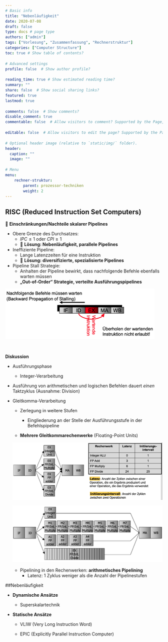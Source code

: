```yaml
---
# Basic info
title: "Nebenläufigkeit"
date: 2020-07-08
draft: false
type: docs # page type
authors: ["admin"]
tags: ["Vorlesung", "Zusammenfassung", "Rechnerstruktur"]
categories: ["Computer Structure"]
toc: true # Show table of contents?

# Advanced settings
profile: false  # Show author profile?

reading_time: true # Show estimated reading time?
summary: ""
share: false  # Show social sharing links?
featured: true
lastmod: true

comments: false  # Show comments?
disable_comment: true
commentable: false  # Allow visitors to comment? Supported by the Page, Post, and Docs content types.

editable: false  # Allow visitors to edit the page? Supported by the Page, Post, and Docs content types.

# Optional header image (relative to `static/img/` folder).
header:
  caption: ""
  image: ""

# Menu
menu: 
    rechner-struktur:
        parent: prozessor-techniken
        weight: 2
---
```


## RISC (Reduced Instruction Set Computers)

🔴 **Einschränkungen/Nachteile skalarer Pipelines**

- Obere Grenze des Durchsatzes: 
  - $IPC \leq 1$ oder $CPI \geq 1$
  - 🔧 **Lösung: Nebenläufigkeit, parallele Pipelines**
- Ineffiziente Pipeline: 
  - Lange Latenzzeiten für eine Instruktion
  - 🔧 **Lösung: diversifizierte, spezialisierte Pipelines**
- Pipeline Stall Strategie: 
  - Anhalten der Pipeline bewirkt, dass nachfolgende Befehle ebenfalls warten müssen
  - **„Out-of-Order“ Strategie, verteilte Ausführungspipelines**

<img src="https://raw.githubusercontent.com/EckoTan0804/upic-repo/master/uPic/截屏2020-06-26%2023.23.05.png" alt="截屏2020-06-26 23.23.05" style="zoom:80%;" />

​		

**Diskussion**

- Ausführungsphase

  - Integer-Verarbeitung
  
- Ausführung von arithmetischen und logischen Befehlen dauert *einen* Taktzyklus (Ausnahme: Division)
  
- Gleitkomma-Verarbeitung
  
  - Zerlegung in weitere Stufen
  
    - Eingliederung an der Stelle der Ausführungsstufe in der Befehlspipeline 
  - **Mehrere Gleitkommarechenwerke** (Floating-Point Units)
  
  <img src="https://raw.githubusercontent.com/EckoTan0804/upic-repo/master/uPic/截屏2020-06-26%2023.27.32.png" alt="截屏2020-06-26 23.27.32" style="zoom:80%;" />
  
  ​	<img src="https://raw.githubusercontent.com/EckoTan0804/upic-repo/master/uPic/截屏2020-06-26%2023.28.02.png" alt="截屏2020-06-26 23.28.02" style="zoom:80%;" />
  
    - Pipelining in den Rechenwerken: **arithmetisches Pipelining**
      - Latenz: 1 Zyklus weniger als die Anzahl der Pipelinestufen



##Nebenläufigkeit

- **Dynamische Ansätze**
  - Superskalartechnik

- **Statische Ansätze**
  - VLIW (Very Long Instruction Word)

  - EPIC (Explicitly Parallel Instruction Computer)




